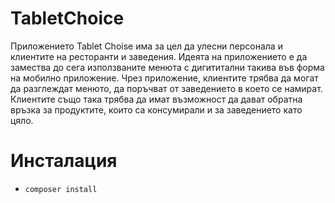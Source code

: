 TabletChoice
============
Приложението Tablet Choise има за цел да улесни персонала и клиентите на ресторанти и заведения. Идеята на приложението е да замества до сега използваните менюта с дигититални такива във форма на мобилно приложение. Чрез приложение, клиентите трябва да могат да разглеждат менюто, да поръчват от заведението в което се намират. Клиентите също така трябва да имат възможност да дават обратна връзка за продуктите, които са консумирали и за заведението като цяло.

Инсталация
============
* `composer install`

